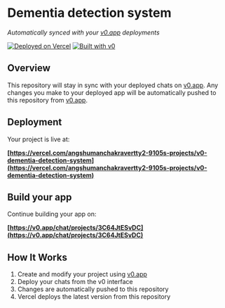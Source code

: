 # Dementia detection system

*Automatically synced with your [v0.app](https://v0.app) deployments*

[![Deployed on Vercel](https://img.shields.io/badge/Deployed%20on-Vercel-black?style=for-the-badge&logo=vercel)](https://vercel.com/angshumanchakravertty2-9105s-projects/v0-dementia-detection-system)
[![Built with v0](https://img.shields.io/badge/Built%20with-v0.app-black?style=for-the-badge)](https://v0.app/chat/projects/3C64JtESvDC)

## Overview

This repository will stay in sync with your deployed chats on [v0.app](https://v0.app).
Any changes you make to your deployed app will be automatically pushed to this repository from [v0.app](https://v0.app).

## Deployment

Your project is live at:

**[https://vercel.com/angshumanchakravertty2-9105s-projects/v0-dementia-detection-system](https://vercel.com/angshumanchakravertty2-9105s-projects/v0-dementia-detection-system)**

## Build your app

Continue building your app on:

**[https://v0.app/chat/projects/3C64JtESvDC](https://v0.app/chat/projects/3C64JtESvDC)**

## How It Works

1. Create and modify your project using [v0.app](https://v0.app)
2. Deploy your chats from the v0 interface
3. Changes are automatically pushed to this repository
4. Vercel deploys the latest version from this repository
